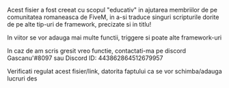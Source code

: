 Acest fisier a fost creeat cu scopul "educativ" in ajutarea membriilor de pe comunitatea romaneasca de FiveM, in a-si traduce singuri scripturile dorite de pe alte 
tip-uri de framework, precizate si in titlu!

In viitor se vor adauga mai multe functii, triggere si poate alte framework-uri


In caz de am scris gresit vreo functie, contactati-ma pe discord Gascanu'#8097 sau Discord ID: 443862864512679957

Verificati regulat acest fisier/link, datorita faptului ca se vor schimba/adauga lucruri des
